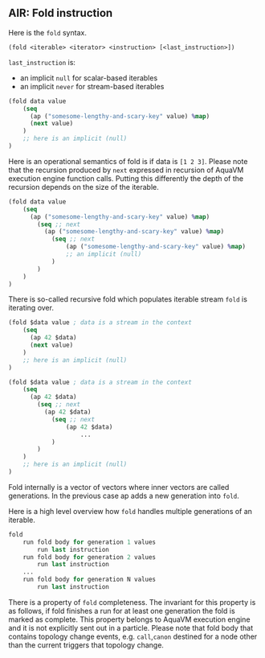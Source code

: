 ## AIR: Fold instruction
Here is the `fold` syntax.

`(fold <iterable> <iterator> <instruction> [<last_instruction>])`

`last_instruction` is:
- an implicit `null` for scalar-based iterables
- an implicit `never` for stream-based iterables

```clojure
(fold data value
	(seq
	  (ap ("somesome-lengthy-and-scary-key" value) %map)
	  (next value)
	)
	;; here is an implicit (null)
)
```

Here is an operational semantics of fold is if data is `[1 2 3]`. Please note that the recursion produced by `next` expressed in recursion of AquaVM execution engine function calls. Putting this differently the depth of the recursion depends on the size of the iterable.

```clojure
(fold data value
	(seq
	  (ap ("somesome-lengthy-and-scary-key" value) %map)
	  	(seq ;; next
		  (ap ("somesome-lengthy-and-scary-key" value) %map)
			(seq ;; next
				(ap ("somesome-lengthy-and-scary-key" value) %map)
				;; an implicit (null)
			)
		)
	)
)
```

There is so-called recursive fold which populates iterable stream `fold` is iterating over.

```clojure
(fold $data value ; data is a stream in the context
	(seq
	  (ap 42 $data)
	  (next value)
	)
	;; here is an implicit (null)
)
```


```clojure
(fold $data value ; data is a stream in the context
	(seq
	  (ap 42 $data)
		(seq ;; next
		  (ap 42 $data)
			(seq ;; next
				(ap 42 $data)
					...
			)
		)
	)
	;; here is an implicit (null)
)
```

Fold internally is a vector of vectors where inner vectors are called generations. In the previous case ap adds a new generation into `fold`.

Here is a high level overview how `fold` handles multiple generations of an iterable.

```clojure
fold
	run fold body for generation 1 values
		run last instruction
	run fold body for generation 2 values
		run last instruction
	...
	run fold body for generation N values
		run last instruction
```

There is a property of `fold` completeness. The invariant for this property is as follows, if fold finishes a run for at least one generation the fold is marked as complete. This property belongs to AquaVM execution engine and it is not explicitly sent out in a particle.
Please note that fold body that contains topology change events, e.g. `call`,`canon` destined for a node other than the current triggers that topology change.